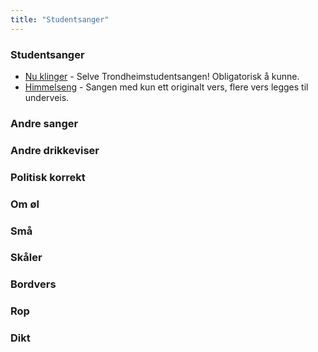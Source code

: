 ```yaml
---
title: "Studentsanger"
---
```


### Studentsanger
-  [Nu klinger](/wiki/online/info/sosialt-og-okonomisk/studentsanger/nu-klinger-igjennom/) - Selve Trondheimstudentsangen! Obligatorisk å kunne.
- [Himmelseng]() - Sangen med kun ett originalt vers, flere vers legges til underveis.

### Andre sanger

### Andre drikkeviser

### Politisk korrekt

### Om øl

### Små

### Skåler

### Bordvers

### Rop

### Dikt


